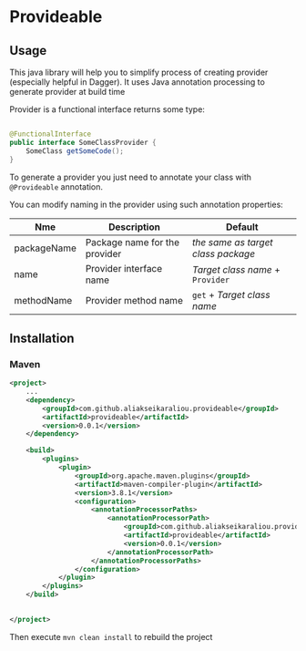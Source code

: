 # Provideable

## Usage

This java library will help you to simplify process of creating provider (especially helpful in Dagger). 
It uses Java annotation processing to generate provider at build time

Provider is a
functional interface returns some type:

```java

@FunctionalInterface
public interface SomeClassProvider {
	SomeClass getSomeCode();
}
```

To generate a provider you just need to annotate your class with `@Provideable` annotation.

You can modify naming in the provider using such annotation properties:

| Nme         | Description                   | Default                            |
|-------------|-------------------------------|------------------------------------|
| packageName | Package name for the provider | *the same as target class package* |
| name        | Provider interface name       | *Target class name* + `Provider`   |   
| methodName  | Provider method name          | `get` + *Target class name*        |

## Installation

### Maven

```xml
<project>
    ...
    <dependency>
        <groupId>com.github.aliakseikaraliou.provideable</groupId>
        <artifactId>provideable</artifactId>
        <version>0.0.1</version>
    </dependency>

    <build>
        <plugins>
            <plugin>
                <groupId>org.apache.maven.plugins</groupId>
                <artifactId>maven-compiler-plugin</artifactId>
                <version>3.8.1</version>
                <configuration>
                    <annotationProcessorPaths>
                        <annotationProcessorPath>
                            <groupId>com.github.aliakseikaraliou.provideable</groupId>
                            <artifactId>provideable</artifactId>
                            <version>0.0.1</version>
                        </annotationProcessorPath>
                    </annotationProcessorPaths>
                </configuration>
            </plugin>
        </plugins>
    </build>
    

</project>
```

Then execute `mvn clean install` to rebuild the project